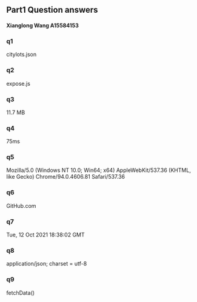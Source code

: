 ## Part1 Question answers ##
#### Xianglong Wang A15584153 ###

### q1  
citylots.json  

### q2  
expose.js  

### q3  
11.7 MB  

### q4  
75ms

### q5
Mozilla/5.0 (Windows NT 10.0; Win64; x64) AppleWebKit/537.36 (KHTML, like Gecko) Chrome/94.0.4606.81 Safari/537.36

### q6  
GitHub.com

### q7  
Tue, 12 Oct 2021 18:38:02 GMT

### q8  
application/json; charset = utf-8

### q9
fetchData()
